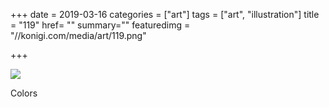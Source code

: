 +++
date = 2019-03-16
categories = ["art"]
tags = ["art", "illustration"]
title = "119"
href= ""
summary=""
featuredimg = "//konigi.com/media/art/119.png"

+++

<img src="//konigi.com/media/art/119.png" />

Colors
